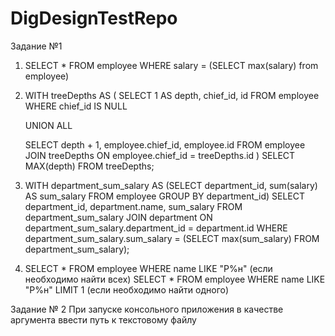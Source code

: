 # DigDesignTestRepo
Задание №1

1)	SELECT * FROM employee WHERE salary = (SELECT max(salary) from employee)

2)	WITH treeDepths AS (
   	SELECT 1 AS depth, chief_id, id
  	FROM employee
   	WHERE chief_id IS NULL
  
  	UNION ALL
  
  	SELECT depth + 1, employee.chief_id, employee.id
   	FROM employee
   	JOIN treeDepths
     	ON employee.chief_id = treeDepths.id
	)
	SELECT MAX(depth)
	FROM treeDepths;

3)	WITH department_sum_salary AS 
	(SELECT department_id, sum(salary) AS sum_salary
	FROM employee 
	GROUP BY department_id)
	SELECT department_id, department.name, sum_salary
	FROM department_sum_salary JOIN department ON department_sum_salary.department_id = department.id 
	WHERE department_sum_salary.sum_salary = (SELECT max(sum_salary) FROM department_sum_salary);

4) 	SELECT * FROM employee WHERE name LIKE "Р%н" (если необходимо найти всех)
	SELECT * FROM employee WHERE name LIKE "Р%н" LIMIT 1 (если необходимо найти одного)

Задание № 2
При запуске консольного приложения в качестве аргумента ввести путь к текстовому файлу
